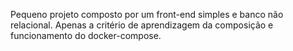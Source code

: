 Pequeno projeto composto por um front-end simples e banco não relacional.
Apenas a critério de aprendizagem da composição e funcionamento do docker-compose.
